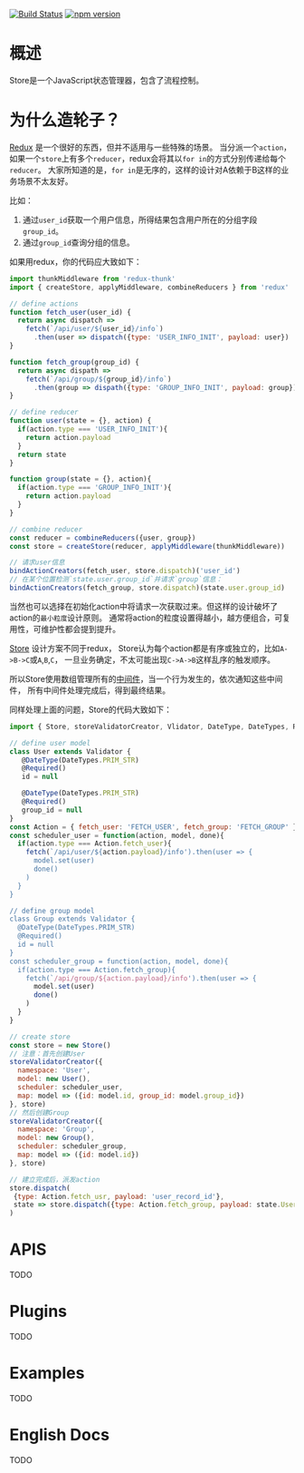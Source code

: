 [![Build Status](https://travis-ci.org/CoinXu/store.svg?branch=master)](https://travis-ci.org/CoinXu/store)
[![npm version](https://badge.fury.io/js/sugo-store.svg)](https://badge.fury.io/js/sugo-store)


# 概述
Store是一个JavaScript状态管理器，包含了流程控制。

# 为什么造轮子？
[Redux](https://github.com/reactjs/redux) 是一个很好的东西，但并不适用与一些特殊的场景。
当分派一个`action`，如果一个`store`上有多个`reducer`，redux会将其以`for in`的方式分别传递给每个`reducer`。
大家所知道的是，`for in`是无序的，这样的设计对A依赖于B这样的业务场景不太友好。

比如：
1. 通过`user_id`获取一个用户信息，所得结果包含用户所在的分组字段`group_id`。
2. 通过`group_id`查询分组的信息。

如果用redux，你的代码应大致如下：
```js
import thunkMiddleware from 'redux-thunk'
import { createStore, applyMiddleware, combineReducers } from 'redux'

// define actions
function fetch_user(user_id) {
  return async dispatch =>
    fetch(`/api/user/${user_id}/info`)
      .then(user => dispatch({type: 'USER_INFO_INIT', payload: user})
}

function fetch_group(group_id) {
  return async dispath =>
    fetch(`/api/group/${group_id}/info`)
      .then(group => dispath({type: 'GROUP_INFO_INIT', payload: group}))
}

// define reducer
function user(state = {}, action) {
  if(action.type === 'USER_INFO_INIT'){
    return action.payload
  }
  return state
}

function group(state = {}, action){
  if(action.type === 'GROUP_INFO_INIT'){
    return action.payload
  }
}

// combine reducer
const reducer = combineReducers({user, group})
const store = createStore(reducer, applyMiddleware(thunkMiddleware))

// 请求user信息
bindActionCreators(fetch_user, store.dispatch)('user_id')
// 在某个位置检测`state.user.group_id`并请求`group`信息：
bindActionCreators(fetch_group, store.dispatch)(state.user.group_id)
```

当然也可以选择在初始化action中将请求一次获取过来。但这样的设计破坏了action的`最小粒度`设计原则。
通常将action的粒度设置得越小，越方便组合，可复用性，可维护性都会提到提升。

[Store](https://github.com/CoinXu/store) 设计方案不同于redux，
Store认为每个action都是有序或独立的，比如`A->B->C`或`A`,`B`,`C`，
一旦业务确定，不太可能出现`C->A->B`这样乱序的触发顺序。

所以Store使用数组管理所有的[中间件](#middleware)，当一个行为发生的，依次通知这些中间件，
所有中间件处理完成后，得到最终结果。

同样处理上面的问题，Store的代码大致如下：
```js
import { Store, storeValidatorCreator, Vlidator, DateType, DateTypes, Required } from 'strore'

// define user model
class User extends Validator {
   @DateType(DateTypes.PRIM_STR)
   @Required()
   id = null

   @DateType(DateTypes.PRIM_STR)
   @Required()
   group_id = null
}
const Action = { fetch_user: 'FETCH_USER', fetch_group: 'FETCH_GROUP' }
const scheduler_user = function(action, model, done){
  if(action.type === Action.fetch_user){
    fetch(`/api/user/${action.payload}/info').then(user => {
      model.set(user)
      done()
    )
  }
}

// define group model
class Group extends Validator {
  @DateType(DateTypes.PRIM_STR)
  @Required()
  id = null
}
const scheduler_group = function(action, model, done){
  if(action.type === Action.fetch_group){
    fetch(`/api/group/${action.payload}/info').then(user => {
      model.set(user)
      done()
    )
  }
}

// create store
const store = new Store()
// 注意：首先创建User
storeValidatorCreator({
  namespace: 'User',
  model: new User(),
  scheduler: scheduler_user,
  map: model => ({id: model.id, group_id: model.group_id})
}, store)
// 然后创建Group
storeValidatorCreator({
  namespace: 'Group',
  model: new Group(),
  scheduler: scheduler_group,
  map: model => ({id: model.id})
}, store)

// 建立完成后，派发action
store.dispatch(
 {type: Action.fetch_usr, payload: 'user_record_id'},
 state => store.dispatch({type: Action.fetch_group, payload: state.User.group_id})
)
```

# APIS
TODO

# Plugins
TODO

# Examples
TODO

# English Docs
TODO